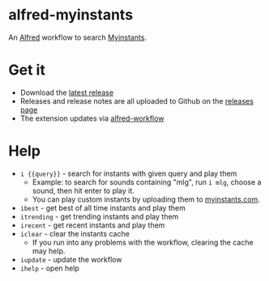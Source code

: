 # alfred-myinstants

An [Alfred](https://www.alfredapp.com) workflow to search [Myinstants](http://www.myinstants.com).

# Get it
- Download the [latest release](https://github.com/flipxfx/alfred-myinstants/releases/latest)
- Releases and release notes are all uploaded to Github on the [releases page](https://github.com/flipxfx/alfred-myinstants/releases)
- The extension updates via [alfred-workflow](https://github.com/deanishe/alfred-workflow)

# Help
- `i {{query}}` - search for instants with given query and play them
    - Example: to search for sounds containing "mlg", run `i mlg`, choose a sound, then hit enter to play it.
    - You can play custom instants by uploading them to [myinstants.com](myinstants.com).
- `ibest` - get best of all time instants and play them
- `itrending` - get trending instants and play them
- `irecent` - get recent instants and play them
- `iclear` - clear the instants cache
    - If you run into any problems with the workflow, clearing the cache may help.
- `iupdate` - update the workflow
- `ihelp` - open help
